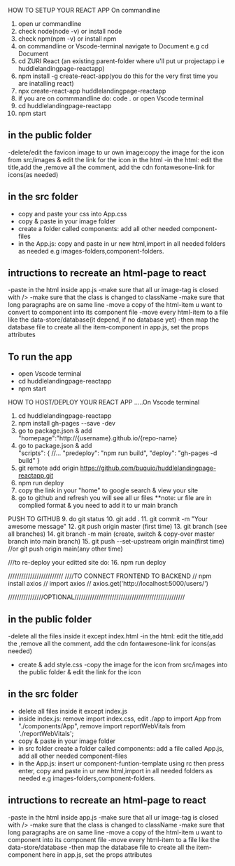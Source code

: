 HOW TO SETUP YOUR REACT APP
On commandline
1. open ur commandline 
2. check node(node -v)  or  install node 
3. check npm(npm -v)  or  install npm 
4. on commandline or Vscode-terminal navigate to Document e.g cd Document
5. cd ZURI React  (an existing parent-folder where u'll put ur projectapp i.e huddlelandingpage-reactapp) 
6. npm install -g create-react-app(you do this for the very first time you are inatalling react)
7. npx create-react-app huddlelandingpage-reactapp 
8. if you are on commmandline do: code . or open Vscode terminal
9. cd huddlelandingpage-reactapp
10. npm start 

## in the public folder
-delete/edit the favicon image to ur own image:copy the image for the icon from src/images & edit the link for the icon in the html
-in the html: edit the title,add the <script src="./src/index.js" type="text/jsx"></script>,remove all the comment, add the cdn fontawesone-link for icons(as needed)
## in the src folder
- copy and paste your css into App.css
- copy & paste in your image folder
- create a folder called components: add all other needed component-files
- in the App.js: copy and paste in ur new html,import in all needed folders as needed e.g images-folders,component-folders. 

## intructions to recreate an html-page to react
-paste in the html inside app.js
-make sure that all ur image-tag is closed with />
-make sure that the class is changed to className
-make sure that long paragraphs are on same line
-move a copy of the html-item u want to convert to component into its component file 
-move every html-item to a file like the data-store/database(it depend, if no database yet)
-then map the database file to create all the item-component in app.js, set the props attributes

## To run the app
- open Vscode terminal
- cd huddlelandingpage-reactapp
- npm start 

HOW TO HOST/DEPLOY YOUR REACT APP
.....On Vscode terminal
1. cd huddlelandingpage-reactapp
2. npm install gh-pages --save -dev
3. go to package.json & add "homepage":"http://{username}.github.io/{repo-name}
4. go to package.json & add  
        "scripts": {
            //...
            "predeploy": "npm run build",
            "deploy": "gh-pages -d build"
        }
5. git remote add origin https://github.com/buquio/huddlelandingpage-reactapp.git
6. npm run deploy
7. copy the link in your "home" to google search & view your site
8. go to github and refresh you will see all ur files **note: ur file are in complied format & you need to add it to ur main branch

PUSH TO GITHUB
9. do git status
10. git add .
11. git commit -m "Your awesome message"
12. git push origin master (first time)
13. git branch  (see all branches)
14. git branch -m main (create, switch & copy-over master branch into main branch)
15. git push --set-upstream origin main(first time) //or  git push origin main(any other time)


///to re-deploy your editted site do:
16. npm run deploy


/////////////////////////
////TO CONNECT FRONTEND TO BACKEND
// npm install axios 
// import axios
// axios.get('http://localhost:5000/users/')

////////////////OPTIONAL//////////////////////////////////////////////////
## in the public folder
-delete all the files inside it except index.html
-in the html: edit the title,add the <script src="./src/index.js" type="text/jsx"></script>,remove all the comment, add the cdn fontawesone-link for icons(as needed)
- create & add style.css
-copy the image for the icon from src/images into the public folder & edit the link for the icon
## in the src folder
- delete all files inside it except index.js 
- inside index.js: 
    remove import index.css, 
    edit ./app to import App from "./components/App", 
    remove import reportWebVitals from './reportWebVitals';
- copy & paste in your image folder
- in src folder create a folder called components: add a file called App.js, add all other needed component-files
- in the App.js: insert ur component-funtion-template using rc then press enter, copy and paste in ur new html,import in all needed folders as needed e.g images-folders,component-folders. 

## intructions to recreate an html-page to react
-paste in the html inside app.js
-make sure that all ur image-tag is closed with />
-make sure that the class is changed to className
-make sure that long paragraphs are on same line
-move a copy of the html-item u want to component into its component file 
-move every html-item to a file like the data-store/database
-then map the database file to create all the item-component here in app.js, set the props attributes
